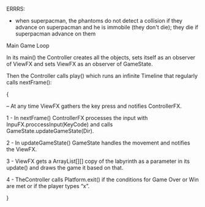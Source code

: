 ERRRS:
- when superpacman, the phantoms do not detect a collision if they advance on superpacman and he is immobile (they don't die); they die if superpacman advance on them



Main Game Loop

In its main() the Controller creates all the objects, sets itself as an observer of ViewFX and sets ViewFX as an observer of GameState.

Then the Controller calls play() which runs an infinite Timeline that regularly calls nextFrame():

{

– At any time ViewFX gathers the key press and notifies ControllerFX.

1 - In nextFrame() ControllerFX processes the input with InpuFX.proccessInput(KeyCode) and calls GameState.updateGameState(Dir). 

2 - In updateGameState() GameState handles the movement and notifies the ViewFX.

3 - ViewFX gets a ArrayList<Type>[][] copy of the labyrinth as a parameter in its update() and draws the game it based on that.

4 - TheController calls Platform.exit() if the conditions for Game Over or Win are met or if the player types “x”.

}